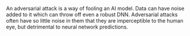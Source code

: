 An adversarial attack is a way of fooling an AI model. Data can have noise added to it which can throw off even a robust DNN. Adversarial attacks often have so little noise in them that they are imperceptible to the human eye, but detrimental to neural network predictions.